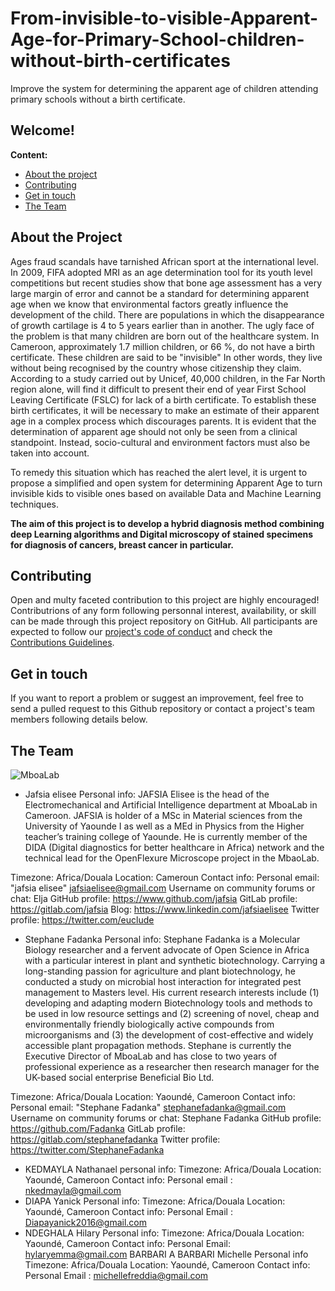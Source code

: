 # From-invisible-to-visible-Apparent-Age-for-Primary-School-children-without-birth-certificates
 Improve the system for determining the apparent age of children attending  primary schools without a birth certificate.
 
 ## Welcome!

**Content:**
- [About the project](#about-the-project)
- [Contributing](#contributing)
- [Get in touch](#get-in-touch)
- [The Team](#the-team)

## About the Project
Ages fraud scandals have tarnished African sport at the international level. In 2009, FIFA adopted MRI as an age determination tool for its youth level competitions but recent studies show that bone age assessment has a very large margin of error and cannot be a standard for determining apparent age when we know that environmental factors greatly influence the development of the child. There are populations in which the disappearance of growth cartilage is 4 to 5 years earlier than in another. The ugly face of the problem is that many children are born out of the healthcare system.  In Cameroon, approximately 1.7 million children, or 66 %, do not have a birth certificate. These children are said to be "invisible" In other words, they live without being recognised by the country whose citizenship they claim.  According to a study carried out by Unicef, 40,000 children, in the Far North region alone, will find it difficult to present their end of year First School Leaving Certificate (FSLC) for lack of a birth certificate. To establish these birth certificates, it will be necessary to make an estimate of their apparent age in a complex process which discourages parents. It is evident that the determination of apparent age should not only be seen from a clinical standpoint. Instead, socio-cultural and environment factors must also be taken into account.

To remedy this situation which has reached the alert level, it is urgent to propose a simplified and open system for determining Apparent Age to turn invisible kids to visible ones based on available Data and Machine Learning techniques.


**The aim of this project is to develop a hybrid diagnosis method combining deep Learning algorithms and Digital microscopy of stained specimens for diagnosis of cancers, breast cancer in particular.**

## Contributing

Open and multy faceted contribution to this project are highly encouraged! Contributrions of any form following personnal interest, availability, or skill can be made through this project repository on GitHub. All participants are expected to follow our [project's code of conduct](https://github.com/Fadanka/Breast-Cancer-Diagnostics/blob/main/Code%20of%20Conduct.md) and check the [Contributions Guidelines](https://github.com/Fadanka/Breast-Cancer-Diagnostics/blob/main/CONTRIBUTING.md).

## Get in touch

If you want to report a problem or suggest an improvement, feel free to send a pulled request to this Github repository or contact a project's team members following details below.

## The Team
![MboaLab](https://avatars.githubusercontent.com/u/62905422?s=200&v=4)

- Jafsia elisee
Personal info:
JAFSIA Elisee is the head of the Electromechanical and Artificial Intelligence department at MboaLab in Cameroon. JAFSIA is holder of a MSc in Material sciences from the University of Yaounde I as well as a MEd in Physics from the Higher teacher’s training college of Yaounde. He is currently member of the DIDA (Digital diagnostics for better healthcare in Africa) network and the technical lead for the OpenFlexure Microscope project in the MbaoLab.

Timezone: Africa/Douala
Location: Cameroun
Contact info:
Personal email: "jafsia elisee" jafsiaelisee@gmail.com
Username on community forums or chat: Elja
GitHub profile: https://www.github.com/jafsia
GitLab profile: https://gitlab.com/jafsia
Blog: https://www.linkedin.com/jafsiaelisee
Twitter profile: https://twitter.com/euclude

- Stephane Fadanka
Personal info:
Stephane Fadanka is a Molecular Biology researcher and a fervent advocate of Open Science in Africa with a particular interest in plant and synthetic biotechnology. Carrying a long-standing passion for agriculture and plant biotechnology, he conducted a study on microbial host interaction for integrated pest management to Masters level. His current research interests include (1) developing and adapting modern Biotechnology tools and methods to be used in low resource settings and (2) screening of novel, cheap and environmentally friendly biologically active compounds from microorganisms and (3) the development of cost-effective and widely accessible plant propagation methods. Stephane is currently the Executive Director of MboaLab and has close to two years of professional experience as a researcher then research manager for the UK-based social enterprise Beneficial Bio Ltd.

Timezone: Africa/Douala
Location: Yaoundé, Cameroon
Contact info:
Personal email: "Stephane Fadanka" stephanefadanka@gmail.com
Username on community forums or chat: Stephane Fadanka
GitHub profile: https://github.com/Fadanka
GitLab profile: https://gitlab.com/stephanefadanka
Twitter profile: https://twitter.com/StephaneFadanka

- KEDMAYLA Nathanael
personal info: 
Timezone: Africa/Douala
Location: Yaoundé, Cameroon
Contact info:
Personal email : nkedmayla@gmail.com
- DIAPA Yanick
Personal info: 
Timezone: Africa/Douala
Location: Yaoundé, Cameroon
Contact info:
Personal Email : Diapayanick2016@gmail.com
- NDEGHALA Hilary
Personal info: 
Timezone: Africa/Douala
Location: Yaoundé, Cameroon
Contact info:
Personal Email: hylaryemma@gmail.com
BARBARI A BARBARI Michelle
Personal info 
Timezone: Africa/Douala
Location: Yaoundé, Cameroon
Contact info:
Personal Email : michellefreddia@gmail.com



